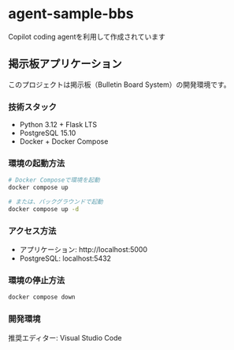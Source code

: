 # agent-sample-bbs
Copilot coding agentを利用して作成されています

## 掲示板アプリケーション

このプロジェクトは掲示板（Bulletin Board System）の開発環境です。

### 技術スタック
- Python 3.12 + Flask LTS
- PostgreSQL 15.10  
- Docker + Docker Compose

### 環境の起動方法

```bash
# Docker Composeで環境を起動
docker compose up

# または、バックグラウンドで起動
docker compose up -d
```

### アクセス方法
- アプリケーション: http://localhost:5000
- PostgreSQL: localhost:5432

### 環境の停止方法

```bash
docker compose down
```

### 開発環境
推奨エディター: Visual Studio Code
